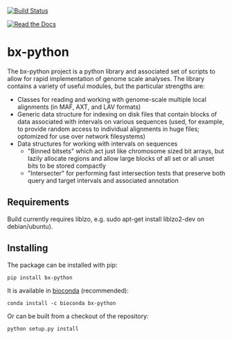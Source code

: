 [![Build Status](https://travis-ci.org/bxlab/bx-python.svg?branch=master)](https://travis-ci.org/bxlab/bx-python)

[![Read the Docs](https://img.shields.io/readthedocs/bx-python.svg)](https://bx-python.readthedocs.io/)

# bx-python

The bx-python project is a python library and associated set of scripts to allow for rapid implementation of genome scale analyses. The library contains a variety of useful modules, but the particular strengths are:

  * Classes for reading and working with genome-scale multiple local alignments (in MAF, AXT, and LAV formats)
  * Generic data structure for indexing on disk files that contain blocks of data associated with intervals on various sequences (used, for example, to provide random access to individual alignments in huge files; optomized for use over network filesystems)
  * Data structures for working with intervals on sequences
    * "Binned bitsets" which act just like chromosome sized bit arrays, but lazily allocate regions and allow large blocks of all set or all unset bits to be stored compactly
    * "Intersecter" for performing fast intersection tests that preserve both query and target intervals and associated annotation

## Requirements

Build currently requires liblzo, e.g. sudo apt-get install liblzo2-dev on debian/ubuntu).

## Installing

The package can be installed with pip:

```pip install bx-python```

It is available in [bioconda](https://anaconda.org/bioconda/bx-python) (recommended):

```conda install -c bioconda bx-python```

Or can be built from a checkout of the repository:

```python setup.py install```
